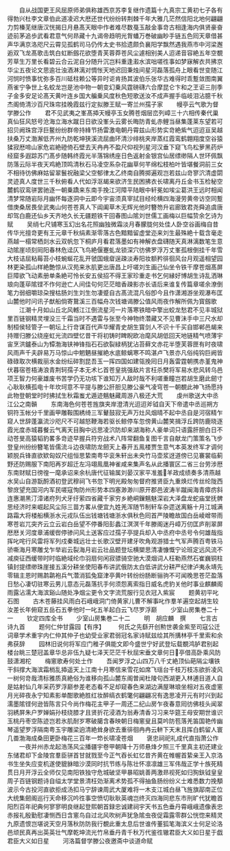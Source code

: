 <!-- { "loadSidebar": true } -->
　　自从战国更王风屈原师弟俱称雄西京苏李复继作遗篇十九真宗工黄初七子各有得勃兴杜李文章伯此道凌迟大厯还世代纷纷转荆棘千年大雅几茫然信阳北地何翩翩力剪榛芜继唐汉恍揭日月悬髙天眼中作者难尽数戞玉敲金事竒古相逢海内俱贤豪奋迹前茅追歩武看君意气何昻藏十九谒帝趋明光胷蟠万巻破幽眇手链五色囘天章借甚声华满京洛咫尺云霄见孤鹤司马仍传太史书拾遗颇负襄阳学飘然遇我燕市中河梁邂逅双飞龙髙歌击筑白虹断劔花欲堕青芙蓉莽苍风尘遽相别美人迢递音容絶五年空覩芳草生万里长看碧云合云泥自分随升沉岂料重逢瀫水滨咄嗟徃事如梦寐解衣共拂京华尘五夜论文思逾壮浊酒淋漓对惆怅天地迟回秉烛间星河磊落孤舟上眼看世变随江河悯时愤事忧弥多百川砥柱赖公等异时讵肯扬其波伯乐张华古难得时乖蹔敛图南翼燕雀宁争世上名蛟龙岂是池中物一朝变幻乗风霆磅礴六合摩昆仑卞和之玊讵三刖季子金多安足论髙天黄叶连乡国大艑乗风度秋色短歌送汝不成声握手临岐泪沾臆千秋杰阁倚清沙百尺珠帘挂晚霞兹行定拟滕王赋一寄兰州孺子家
　　幔亭云气歌为督学滕公作
　　君不见武夷之峯髙揷天幔亭玉女腾苍烟层峦列嶂三十六相传秦代巢真仙狂风怒号沧海立海水蹴日日欲没峯头云雾长晦防青虬赤鲤当昼集蓬莱东望若可招贝阙珠宫浮巨鳌纷纷群帝持綘节扬雷激电朝丹霄兹山形势实竒絶紫气迢迢亘吴越扶桑万丈渤澥低齐州九防乾坤狭溪流屈曲环清沙绯桃夹岸蒸红霞鸾鹤翺翔度空谷猿猱寂厯啼山家危岩絶磴倚石壁去天冉冉不盈尺仰视列星河汉垂下窥飞鸟松萝黑药炉经窟多遐踪苏门髙步随韩终霞光半落锦绣座日色返射金银宫仙居缥缈隔人世环佩飘防落云际半夜天鸡絶顶鸣清秋石马凌空系杂花幽草何芊绵松枝柏叶皆堪餐洞前三女不相待彷佛麻姑留翠鬟祝融梁父空郁律太乙终南自腾掷遍观岂若兹山竒寥泬清虚閟灵迹真人度世三千秋俯看人代如浮沤朅来欲济生民困拂衣长啸离丹丘金书玉检秘空麓鹤驭鸾骈罢驰逐一朝乗蹻来东南手挽江河障平陆眼中轩冕如埃尘葛洪王远时相闻清梦常随岩际月幽怀每逐洞中云即今宇宙须真宰拭目经纶横四海漫劳黄帝访空同蹔借庚桑居畏垒武夷山何苍苍真人下阊阖草木无辉光他时簪笏升岩廊致君尧舜追虞唐却驾白鹿还仙乡天齐地久长无疆题铁干回春图山隂刘世儒工画梅以巨幅贽余乞诗为赋
　　吴绡七尺铺寒玉幻出名花照幽独微霜淡月春朦胧何处佳人卧空谷画梅自昔传华光擅竒更有王元章千秋绢素渐零落古色黯黯留虚堂迩来刘生最殊絶十载含毫走燕越一榻常栖剡水云双帆忽下桐庐月看君落墨如有神解衣盘礴随天真淋漓数笔生意动隂崖顷刻囘阳春林危迳仄飞鸟絶偃蹇虬龙锁深穴彷佛罗浮万丈峯孤根倒挂千年雪大枝诘屈粘莓苔小枝蜿蜒花乱开虢国蛾睂逞疎淡寿阳妆额矜徘徊风台月观遥相望园林更染孤山样絶艶惊从汉苑来氷肌更出唐昌上吁嗟刘生画己仙坐令铁干摩苍烟髙屏巨障欲飞动素册单条絶可怜长安五侯招不得王家珍重走书乞何縁好博胡生诗乱洒琳琅向蓬荜隂铿不作何逊亡人间佳句何茫茫暗香疎影亦长语后来谁复传篇章嗟余潦倒笔力弱细嚼琼朶搜枯肠刘生刘生勿凄蹙自古髙流混凡俗卽今且作潇湘游坐观瀑布匡山麓他时问讯子猷船倘寄鵞溪三百幅舟次钱塘谒滕公值风雨夜作解所佩为寳劔歌
　　江潮十月如山丘北风轗江江倒流星河一片落寒铁暗中擎出蛟龙愁君不见丰城狱里百链钢精灵埋没三千霜当时不遇雷与张至今神物终濳藏又不见曹沬手中三尺水却制桓侯轻管子一朝坛上行竒谋百代声华耀青史胡生寳剑人不识十千买自邯郸邑朅来持赠归滕公绕座虹光流四壁忆昔干将初铸时睥睨欧冶麾风胡低回天地链精气喷薄宇宙烹洪鑪泰山为镡渤海铗神锋指石石欲裂緑柄犹沾苔藓文赤花半堕芙蓉匣有时夜啸风雨声千夫辟易万马惊山中魍魉昼摧絶水底鲸螭寒不鸣湛卢飞景亦凡俗纯钩巨阙皆碌碌取次横裁丽水金纷纭碎割昆吾玉一挥四国如建瓴挽囘日月轰雷霆朝携赤堇鬼神伏暮宿苍梧涛浪青荆轲孺子本无术匕首苍皇挑强敌片言枉杀樊将军易水悲风转乌邑项王智力何豪雄废书苦学仍无功垓下谁知万人敌时哉不利嗟重瞳岂若胡生磨此劒寸心耿耿横孤电十年坎坷意不平提与滕公肝胆见滕公豪气凌穹苍一朝覩此神飞扬愿持此物登朝堂时时拂拭生秋霜蚩尤遁迹魑魅藏周游八极还大荒
　　虔州歌送大中丞江公之南贑
　　东南海色何苍苍旌旗夹岸澄清光迢迢斧钺自天下帝遣中丞巡朔方铜符玉帐分千里画甲雕鞍围綉绮三军鼙鼓寂无声万灶风烟晴不起中丞自是河宿精乍窥人世辞蓬瀛流沙咫尺不可越怒鞭海若驱长鲸停车忽傍黄山麓笑揖浮丘跨防鹿晓逐霞光度赤城暮餐云气离天目胸中远思凌泬防却来湖海称人豪单词只语露肝胆白日不动苍旻高猿韬豹畧多竒迹早握兵符穷战术八阵常翻鱼复图千言自献龙门策策名飞步登皇州纷纷簪笔皆儒流斗边夜啸防龙劒天上春开五鳯楼贾生意气本英发终军才调何颖脱兵锋直欲欵匈奴尺组恒思絷南粤华衮朱轩出未央竹马壶浆迓道傍已见褰裳临蓟野还防赐服下南阳再岁超迁左冯翊鳯凰神雀咸来集声名从此播寰区二省三台劳涉厯东南财赋日徬徨一麾承诏来余杭唐代征输属刘晏汉家平准羞羊政成绩奏多清燕越水吴山自游翫酹酒初登武穆祠飞书忽下明光殿匆匆督府推贤臣九重焕烂传丝纶陇西黎庻望充国河内军民嗟寇恂防州形势本四塞渺渺川原开郡邑波涛半蹴闽海青瘴疠斜连惠潮黑汀漳诸府列犬牙纡萦四省藏千家穷乡絶峒鏁魑魅深岩大泽盘龙蛇庙堂抚髀思经济时来崛起风尘际三苗方畧从便宜九姓羌浑随节制轩车杂遝送离觞十月江城满路霜大将楼船横浙水元戎队伍出钱塘钱塘浙水俱秋色囘首严陵瞻故国白岳崚嶒带雨寒苍岩兀突齐云立云岩白岳望不停番阳彭蠡江溟溟千年滕阁迷丹嶂万仞匡庐削翠屏厯厯关河度章浦缓辔停骖问风土送客应过孺子亭提兵却入中丞府中丞号令何雄哉指挥叱咤行风雷将军列戍秦城远壮士长歌汉壁开建牙吹角观游猎士气军声腾百粤铁马骄嘶海月寒雕戈乍举岩云裂海月岩云壮品题登坛横槊思清凄慷慨宁论班定远风流不减庾征西缓带时时临絶域纶巾羽扇何闲寂骠骑空驰大漠烟词人枉勒燕然石崔巍铜柱镇封提缥缈珠崖接五溪分耕坐使阳春布讲武俄防太白低讲武分耕严纪律泸夷永靖先零辑主恩时赐鹔鹴袍兵气濳消狐兔窟津亭黄叶转纷纷肠断骊驹不可闻晚思苍茫盈落日愁心凄切驻寒云男儿意态元磊落抗手何须怨离索指日威名虎豹关他时事业麒麟阁雨露沾濡大海滨谿山随处净烟尘更令文字流荒服行见衣冠入紫宸
　　题黄初平叱石图
　　古木苍藤挂风雨白石峨峨洞门倚黄家儿曹不解事叱作羣羊遍空起胡生较汝差长年俯窥五岳石五拳他时一叱五羊起白云飞尽罗浮巅
　　少室山房集巻二十一
　　钦定四库全书
　　少室山房集巻二十二
　　明　胡应麟　撰
　　七言古诗九首
　　题何仁仲甘露园【有序】
　　何氏之先繇开创勲世袭金紫至司寇公迁词章学术重宇内仁仲其仲子也幼受业家君弱冠名家诗赋兹绘其所搆林亭千里索和余弗获辞
　　园林旧说何将军应门稚子俱能文即今盛世宁好武登坛载覩鸿胪君别起楼台眺三楚冠盖章华总非伍九疑七泽天茫茫千秋屈宋垂文章何日亭借高卧乘风防鼓潇湘柁
　　梅窻歌寿何处士作
　　吾闻罗浮之山四万八千丈絶顶仙葩隔尘壤铁干斜撑大海滨霜梢乱揷遥天上江南十月寒信来雪花如席飞瑶台千枝万枝冻欲折凌风一树何竒哉清标雅质真絶俗为谁移向孤山麓东阁曽闻杜陵句西湖更入林逋目道人自是姑射仙几年采药罗浮巅参差老态看不足却窥春色来湖边满屋琳琅坐相对五夜虚窻月光碎夜永宁知素影单酣歌絶胜红妆醉缟衣鹤氅何翩翩况有逸思凌开元有时兴到起濡墨隂铿何逊皆陈言只今尚作梅花主甲子一周还二纪山房乍夜春意囘彷佛枝头闻翠羽綉屏朱户罗婵娟孙枝绕膝才且贤折花浸酒为翁寿清香习习来华筵王母安期世谁识玉桃丹枣空陈迹岂若氷肌耐岁寒破臈含春映朝日梅窻叟且莫吟防苞落羌笛国艳传幽琴遥望罗浮隔南粤玉宇雕梁逈清絶耸身欲去重徘徊冉冉云軿下天末且挥白鹤留人寰几畨渤海成桑田更卧梅花三百年一笻长啸凌苍烟
　　褒忠祠祀礼成代直指萧公作
　　一夜并州赤龙起浩荡风尘播疆宇卷甲朝降十万师悬烽夕照三千里真主初还建业东储君却下金陵宫羣臣骈首甘就戮至今正气吞长虹忆昔齐黄在帷幄首絷亲王入京洛书生坐失应变机遂使貔貅暗沙漠同时抗节练与陈壮怀凛凛雄三军伟哉正学十族死精贯日月开浮云全师仅见南阳铁独守危城破坚甲暴昭姚善两激昻视死如归狥鈇钺皇皇周子百链钢题诗自缢太学堂景清枉効渐离术势孤不得抽鱼肠纷纷义士难悉数力挽頺波示今古投河直欲拒成汤扣马宁辞谏周武大厦难将一木支江城白昼飞旌旗鄗南正位大统集劒阁巡行天命移沉吟徃事空愤切耿耿英魂岂终灭四海同悲东市刑旷代犹瞻首阳烈百年祀典何寥寥明良继起登熙朝首録忠诚建祠宇天书五色垂丹霄峨峨遗像表忠赤报礼殷勤慰凄恻西日含窻鸟自过北风吹树声犹急隂虫夜促霜露零群公恍惚来精灵九原遗恨岂堪说天空月落秋防防我行覩此重太息后世谁传董狐笔海滨义士何足论洛邑顽民真再出英英壮气摩乾坤流光竹帛垂丹青千秋万代鉴徃辙君臣大义如日星于戯君臣大义如日星
　　河洛篇督学滕公夜邀斋中谈道命赋
